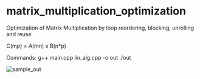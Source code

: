 # matrix_multiplication_optimization
Optimization of Matrix Multiplication by loop reordering, blocking, unrolling and reuse

C(m*p) = A(m*n) x B(n*p)

Commands: 
g++ main.cpp lin_alg.cpp -o out
./out



![sample_out](https://user-images.githubusercontent.com/32699857/155286808-7077df8c-67ee-4d75-8d80-b49aeea78f54.png)
